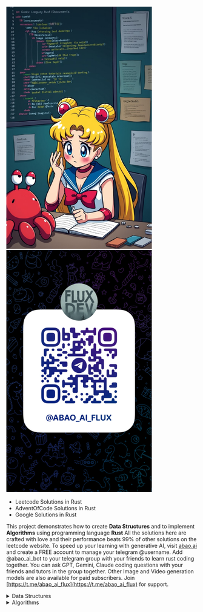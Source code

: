 [<img src="abao_ai_flux_logo.jpg" width="384" height="640"/>](https://t.me/abao_ai_flux)
[<img src="abao_ai_flux_qr.jpg" width="384" height="640" style="object-fit: cover" />](https://t.me/abao_ai_flux)

- Leetcode Solutions in Rust
- AdventOfCode Solutions in Rust
- Google Solutions in Rust

This project demonstrates how to create **Data Structures** and to implement **Algorithms** using programming language **Rust**
All the solutions here are crafted with love and their performance beats 99% of other solutions on the leetcode website. To speed up your learning with generative AI, visit [abao.ai](https://abao.ai) and create a FREE account to manage your telegram @username. Add @abao_ai_bot to your telegram group with your friends to learn rust coding together. You can ask GPT, Gemini, Claude coding questions with your friends and tutors in the group together. Other Image and Video generation models are also available for paid subscribers. Join [https://t.me/abao_ai_flux](https://t.me/abao_ai_flux) for support.

<details><summary>Data Structures</summary>

- Stack & Queue ( Vec, VecDeque )
- Linked List ( Option<Box<ListNode>> )
- Hash Tables ( HashMap, HashSet )
- Tree Tables ( BTreeMap, BTreeSet )
- Binary Search Tree ( Option<Rc<RefCell<TreeNode>>> )
- Binary Heaps & Priority Queue ( BinaryHeap )
- Graphs ( Vec<Vec<usize>> )
- Union Find ( UnionFind )
- Trie ( Trie )
</details>

<details><summary>Algorithms</summary>

- Bit Manipulation & Numbers
- Stability in Sorting
- Heapsort
- Binary Search
- Kth Smallest Elements
- Permutations
- Subsets
- BFS Graph
- DFS Graph
- Dijkstra’s Algorithm
- Tree Traversals
  - BFS
  - DFS
    - in-order
    - pre-order
    - post-order
- Topological Sort
- Detect cycle in an undirected graph
- Detect a cycle in a directed graph
- Count connected components in a graph
- Find strongly connected components in a graph
</details>
